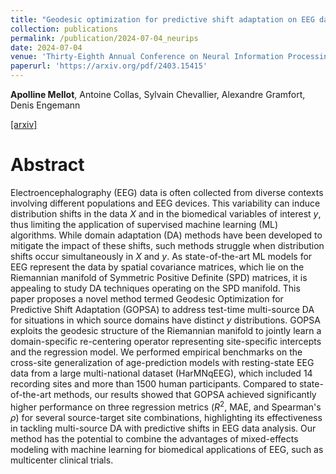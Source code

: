 ```yaml
---
title: "Geodesic optimization for predictive shift adaptation on EEG data"
collection: publications
permalink: /publication/2024-07-04_neurips
date: 2024-07-04
venue: 'Thirty-Eighth Annual Conference on Neural Information Processing Systems (NeurIPS)'
paperurl: 'https://arxiv.org/pdf/2403.15415'
---
```


**Apolline Mellot**, Antoine Collas, Sylvain Chevallier, Alexandre Gramfort, Denis Engemann

[[arxiv]](https://arxiv.org/pdf/2407.03878)

Abstract
======
Electroencephalography (EEG) data is often collected from diverse contexts involving different populations and EEG devices. This variability can induce distribution shifts in the data $X$ and in the biomedical variables of interest $y$, thus limiting the application of supervised machine learning (ML) algorithms.
While domain adaptation (DA) methods have been developed to mitigate the impact of these shifts, such methods struggle when distribution shifts occur simultaneously in $X$ and $y$.
As state-of-the-art ML models for EEG represent the data by spatial covariance matrices,
which lie on the Riemannian manifold of Symmetric Positive Definite (SPD) matrices, it is appealing to study DA techniques operating on the SPD manifold.
This paper proposes a novel method termed Geodesic Optimization for Predictive Shift Adaptation (GOPSA) to address test-time multi-source DA for situations in which source domains have distinct $y$ distributions.
GOPSA exploits the geodesic structure of the Riemannian manifold to jointly learn a domain-specific re-centering operator representing site-specific intercepts and the regression model.
We performed empirical benchmarks on the cross-site generalization of age-prediction models with resting-state EEG data from a large multi-national dataset (HarMNqEEG), which included $14$ recording sites and more than $1500$ human participants.
Compared to state-of-the-art methods, our results showed that GOPSA achieved significantly higher performance on three regression metrics ($R^2$, MAE, and Spearman's $\rho$) for several source-target site combinations, highlighting its effectiveness in tackling multi-source DA with predictive shifts in EEG data analysis.
Our method has the potential to combine the advantages of mixed-effects modeling with machine learning for biomedical applications of EEG, such as multicenter clinical trials.
